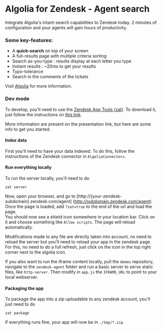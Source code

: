 # Algolia for Zendesk - Agent search

Integrate Algolia's intant-search capabilities to Zendesk today.
2 minutes of configuration and your agents will gain hours of
productivity.

### Some key-features:

* A __quick-search__ on top of your screen
* A full-results page with multiple criteria sorting
* Search as-you-type : results display at each letter you type
* Instant results : ~20ms to get your results
* Typo-tolerance
* Search in the comments of the tickets

Visit [Algolia](https://www.algolia.com/) for more information.

### Dev mode

To develop, you'll need to use the
[Zendesk App Tools (zat)](https://developer.zendesk.com/apps/docs/agent/tools).
To download it, just follow the instructions on
[this link](https://support.zendesk.com/hc/en-us/articles/203691236-Installing-and-using-the-Zendesk-apps-tools).

More information are present on the presentation link,
but here are some info to get you started.

#### Index data

First you'll need to have your data indexed. To do this, follow the
instructions of the Zendesk connector in `AlgoliaConnectors`.


#### Run everything locally

To run the server locally, you'll need to do

    zat server

Now, open your browser, and go to [http://{your-zendesk-subdomain}.zendesk.com/agent]
(http://subdomain.zendesk.com/agent). Once the page is loaded, add `?zat=true` to
the end of the url and load the page.  
You should now see a shield icon somewhere in your location bar. Click on it
and choose something like `Allow scripts`. The page will reload automatically.

Modifications made to any file are directly taken into account, no need
to reload the server but you'll need to reload your app in the zendesk page.
For this, no need to do a full refresh, just click on the icon in the top right
corner next to the algolia icon.

If you also want to run the iframe content locally, pull
the `demos` repository, navigate to the `zendesk-agent` folder
and run a basic server to serve static files, like `http-server`.
Then modify in `app.js` the `IFRAME_URL` to point to your
local webserver.

#### Packaging the app

To package the app into a zip uploadable to any zendesk account,
you'll just need to do

    zat package

If everything runs fine, your app will now be in `./tmp/*.zip`.
